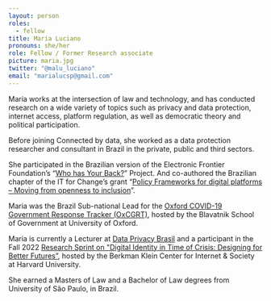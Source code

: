 ```yaml
---
layout: person
roles:
  - fellow
title: Maria Luciano
pronouns: she/her
role: Fellow / Former Research associate
picture: maria.jpg
twitter: "@malu_luciano"
email: "marialucsp@gmail.com"
---
```

Maria works at the intersection of law and technology, and has conducted research on a wide variety of topics such as privacy and data protection, internet access, platform regulation, as well as democratic theory and political participation.

Before joining Connected by data, she worked as a data protection researcher and consultant in Brazil in the private, public and third sectors.

<!--more-->

She participated in the Brazilian version of the Electronic Frontier Foundation’s “[Who has Your Back?](http://quemdefendeseusdados.org.br/en/rep-2018/)” Project. And co-authored the Brazilian chapter of the IT for Change’s grant “[Policy Frameworks for digital platforms – Moving from openness to inclusion](https://projects.itforchange.net/platformpolitics/wp-content/uploads/2020/04/Brazil-PDF.pdf)”. 

Maria was the Brazil Sub-national Lead for the [Oxford COVID-19 Government Response Tracker (OxCGRT)](https://www.bsg.ox.ac.uk/blog/tracking-covid-19-policies-across-brazil-trackers-largest-subnational-project), hosted by the Blavatnik School of Government at University of Oxford. 

Maria is currently a Lecturer at [Data Privacy Brasil](https://dataprivacy.com.br/quem-somos/) and a participant in the Fall 2022 [Research Sprint on "Digital Identity in Time of Crisis: Designing for Better Futures”](https://cyber.harvard.edu/story/2022-10/research-sprint-examines-challenges-navigating-digital-identity-amid-crises), hosted by the Berkman Klein Center for Internet & Society at Harvard University.

She earned a Masters of Law and a Bachelor of Law degrees from University of São Paulo, in Brazil.
